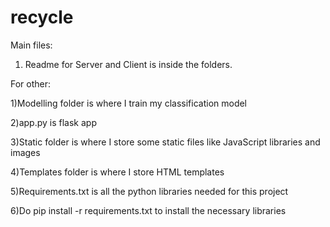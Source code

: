 # recycle
Main files:
1) Readme for Server and Client is inside the folders.

For other:

1)Modelling folder is where I train my classification model

2)app.py is flask app

3)Static folder is where I store some static files like JavaScript libraries and images

4)Templates folder is where I store HTML templates

5)Requirements.txt is all the python libraries needed for this project

6)Do pip install -r requirements.txt to install the necessary libraries
